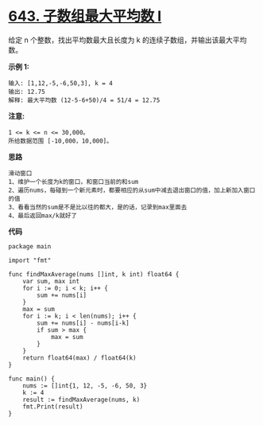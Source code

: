 # [643. 子数组最大平均数 I](https://leetcode-cn.com/problems/maximum-average-subarray-i/)

给定 n 个整数，找出平均数最大且长度为 k 的连续子数组，并输出该最大平均数。

**示例 1:**

```
输入: [1,12,-5,-6,50,3], k = 4
输出: 12.75
解释: 最大平均数 (12-5-6+50)/4 = 51/4 = 12.75
```

**注意:**

```
1 <= k <= n <= 30,000。
所给数据范围 [-10,000，10,000]。
```



**思路**

```
滑动窗口
1、维护一个长度为k的窗口，和窗口当前的和sum
2、遍历nums，每碰到一个新元素时，都要相应的从sum中减去退出窗口的值，加上新加入窗口的值
3、看看当然的sum是不是比以往的都大，是的话，记录到max里面去
4、最后返回max/k就好了
```



**代码**

```
package main

import "fmt"

func findMaxAverage(nums []int, k int) float64 {
	var sum, max int
	for i := 0; i < k; i++ {
		sum += nums[i]
	}
	max = sum
	for i := k; i < len(nums); i++ {
		sum += nums[i] - nums[i-k]
		if sum > max {
			max = sum
		}
	}
	return float64(max) / float64(k)
}

func main() {
	nums := []int{1, 12, -5, -6, 50, 3}
	k := 4
	result := findMaxAverage(nums, k)
	fmt.Print(result)
}

```

